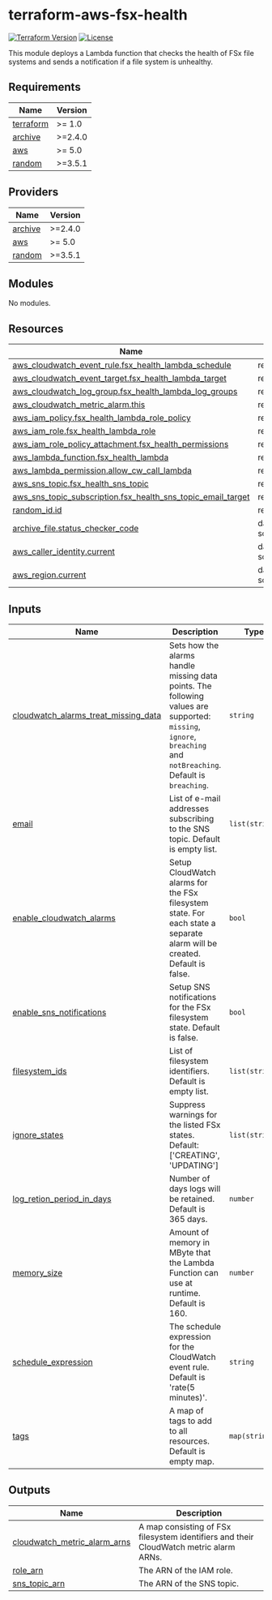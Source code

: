 # terraform-aws-fsx-health

[![Terraform Version](https://img.shields.io/badge/Terraform%20Version->=1.0-blue.svg)](https://releases.hashicorp.com/terraform/)
[![License](https://img.shields.io/badge/License-Apache_2.0-blue.svg)](https://opensource.org/licenses/Apache-2.0)

This module deploys a Lambda function that checks the health of FSx file systems and sends a notification if a file system is unhealthy.

<!-- BEGIN_TF_DOCS -->
## Requirements

| Name | Version |
|------|---------|
| <a name="requirement_terraform"></a> [terraform](#requirement\_terraform) | >= 1.0 |
| <a name="requirement_archive"></a> [archive](#requirement\_archive) | >=2.4.0 |
| <a name="requirement_aws"></a> [aws](#requirement\_aws) | >= 5.0 |
| <a name="requirement_random"></a> [random](#requirement\_random) | >=3.5.1 |

## Providers

| Name | Version |
|------|---------|
| <a name="provider_archive"></a> [archive](#provider\_archive) | >=2.4.0 |
| <a name="provider_aws"></a> [aws](#provider\_aws) | >= 5.0 |
| <a name="provider_random"></a> [random](#provider\_random) | >=3.5.1 |

## Modules

No modules.

## Resources

| Name | Type |
|------|------|
| [aws_cloudwatch_event_rule.fsx_health_lambda_schedule](https://registry.terraform.io/providers/hashicorp/aws/latest/docs/resources/cloudwatch_event_rule) | resource |
| [aws_cloudwatch_event_target.fsx_health_lambda_target](https://registry.terraform.io/providers/hashicorp/aws/latest/docs/resources/cloudwatch_event_target) | resource |
| [aws_cloudwatch_log_group.fsx_health_lambda_log_groups](https://registry.terraform.io/providers/hashicorp/aws/latest/docs/resources/cloudwatch_log_group) | resource |
| [aws_cloudwatch_metric_alarm.this](https://registry.terraform.io/providers/hashicorp/aws/latest/docs/resources/cloudwatch_metric_alarm) | resource |
| [aws_iam_policy.fsx_health_lambda_role_policy](https://registry.terraform.io/providers/hashicorp/aws/latest/docs/resources/iam_policy) | resource |
| [aws_iam_role.fsx_health_lambda_role](https://registry.terraform.io/providers/hashicorp/aws/latest/docs/resources/iam_role) | resource |
| [aws_iam_role_policy_attachment.fsx_health_permissions](https://registry.terraform.io/providers/hashicorp/aws/latest/docs/resources/iam_role_policy_attachment) | resource |
| [aws_lambda_function.fsx_health_lambda](https://registry.terraform.io/providers/hashicorp/aws/latest/docs/resources/lambda_function) | resource |
| [aws_lambda_permission.allow_cw_call_lambda](https://registry.terraform.io/providers/hashicorp/aws/latest/docs/resources/lambda_permission) | resource |
| [aws_sns_topic.fsx_health_sns_topic](https://registry.terraform.io/providers/hashicorp/aws/latest/docs/resources/sns_topic) | resource |
| [aws_sns_topic_subscription.fsx_health_sns_topic_email_target](https://registry.terraform.io/providers/hashicorp/aws/latest/docs/resources/sns_topic_subscription) | resource |
| [random_id.id](https://registry.terraform.io/providers/hashicorp/random/latest/docs/resources/id) | resource |
| [archive_file.status_checker_code](https://registry.terraform.io/providers/hashicorp/archive/latest/docs/data-sources/file) | data source |
| [aws_caller_identity.current](https://registry.terraform.io/providers/hashicorp/aws/latest/docs/data-sources/caller_identity) | data source |
| [aws_region.current](https://registry.terraform.io/providers/hashicorp/aws/latest/docs/data-sources/region) | data source |

## Inputs

| Name | Description | Type | Default | Required |
|------|-------------|------|---------|:--------:|
| <a name="input_cloudwatch_alarms_treat_missing_data"></a> [cloudwatch\_alarms\_treat\_missing\_data](#input\_cloudwatch\_alarms\_treat\_missing\_data) | Sets how the alarms handle missing data points. The following values are supported: `missing`, `ignore`, `breaching` and `notBreaching`. Default is `breaching`. | `string` | `"breaching"` | no |
| <a name="input_email"></a> [email](#input\_email) | List of e-mail addresses subscribing to the SNS topic. Default is empty list. | `list(string)` | `[]` | no |
| <a name="input_enable_cloudwatch_alarms"></a> [enable\_cloudwatch\_alarms](#input\_enable\_cloudwatch\_alarms) | Setup CloudWatch alarms for the FSx filesystem state. For each state a separate alarm will be created. Default is false. | `bool` | `false` | no |
| <a name="input_enable_sns_notifications"></a> [enable\_sns\_notifications](#input\_enable\_sns\_notifications) | Setup SNS notifications for the FSx filesystem state. Default is false. | `bool` | `false` | no |
| <a name="input_filesystem_ids"></a> [filesystem\_ids](#input\_filesystem\_ids) | List of filesystem identifiers. Default is empty list. | `list(string)` | `[]` | no |
| <a name="input_ignore_states"></a> [ignore\_states](#input\_ignore\_states) | Suppress warnings for the listed FSx states. Default: ['CREATING', 'UPDATING'] | `list(string)` | <pre>[<br>  "CREATING",<br>  "UPDATING"<br>]</pre> | no |
| <a name="input_log_retion_period_in_days"></a> [log\_retion\_period\_in\_days](#input\_log\_retion\_period\_in\_days) | Number of days logs will be retained. Default is 365 days. | `number` | `365` | no |
| <a name="input_memory_size"></a> [memory\_size](#input\_memory\_size) | Amount of memory in MByte that the Lambda Function can use at runtime. Default is 160. | `number` | `160` | no |
| <a name="input_schedule_expression"></a> [schedule\_expression](#input\_schedule\_expression) | The schedule expression for the CloudWatch event rule. Default is 'rate(5 minutes)'. | `string` | `"rate(5 minutes)"` | no |
| <a name="input_tags"></a> [tags](#input\_tags) | A map of tags to add to all resources. Default is empty map. | `map(string)` | `{}` | no |

## Outputs

| Name | Description |
|------|-------------|
| <a name="output_cloudwatch_metric_alarm_arns"></a> [cloudwatch\_metric\_alarm\_arns](#output\_cloudwatch\_metric\_alarm\_arns) | A map consisting of FSx filesystem identifiers and their CloudWatch metric alarm ARNs. |
| <a name="output_role_arn"></a> [role\_arn](#output\_role\_arn) | The ARN of the IAM role. |
| <a name="output_sns_topic_arn"></a> [sns\_topic\_arn](#output\_sns\_topic\_arn) | The ARN of the SNS topic. |
<!-- END_TF_DOCS -->
